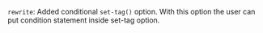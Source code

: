 `rewrite`: Added conditional `set-tag()` option. With this option the user can put condition statement inside set-tag option.
